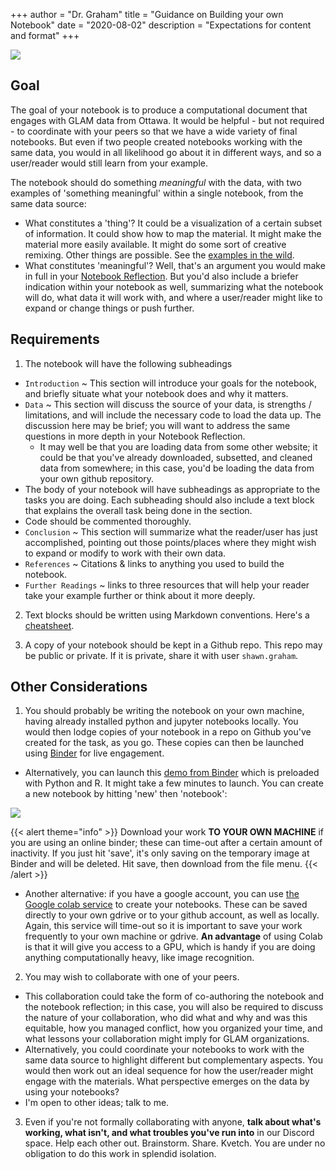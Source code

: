 +++
author = "Dr. Graham"
title = "Guidance on Building your own Notebook"
date = "2020-08-02"
description = "Expectations for content and format"
+++

![](images/paper-notebook.png)

## Goal

The goal of your notebook is to produce a computational document that engages with GLAM data from Ottawa. It would be helpful - but not required - to coordinate with your peers so that we have a wide variety of final notebooks. But even if two people created notebooks working with the same data, you would in all likelihood go about it in different ways, and so a user/reader would still learn from your example.

The notebook should do something _meaningful_ with the data, with two examples of 'something meaningful' within a single notebook, from the same data source:
+ What constitutes a 'thing'? It could be a visualization of a certain subset of information. It could show how to map the material. It might make the material more easily available. It might do some sort of creative remixing. Other things are possible. See the [examples in the wild](/building/technotes-toc).
+ What constitutes 'meaningful'? Well, that's an argument you would make in full in your [Notebook Reflection](/building/cs-guidance). But you'd also include a briefer indication within your notebook as well, summarizing what the notebook will do, what data it will work with, and where a user/reader might like to expand or change things or push further.


## Requirements

1. The notebook will have the following subheadings
  - `Introduction` ~ This section will introduce your goals for the notebook, and briefly situate what your notebook does and why it matters.
  - `Data` ~ This section will discuss the source of your data, is strengths / limitations, and will include the necessary code to load the data up. The discussion here may be brief; you will want to address the same questions in more depth in your Notebook Reflection.
    - It may well be that you are loading data from some other website; it could be that you've already downloaded, subsetted, and cleaned data from somewhere; in this case, you'd be loading the data from your own github repository.
  - The body of your notebook will have subheadings as appropriate to the tasks you are doing. Each subheading should also include a text block that explains the overall task being done in the section.
  - Code should be commented thoroughly.
  - `Conclusion` ~ This section will summarize what the reader/user has just accomplished, pointing out those points/places where they might wish to expand or modify to work with their own data.
  - `References` ~ Citations & links to anything you used to build the notebook.
  - `Further Readings` ~ links to three resources that will help your reader take your example further or think about it more deeply.

2. Text blocks should be written using Markdown conventions. Here's a [cheatsheet](https://www.markdownguide.org/cheat-sheet/).

3. A copy of your notebook should be kept in a Github repo. This repo may be public or private. If it is private, share it with user `shawn.graham`.

## Other Considerations

1. You should probably be writing the notebook on your own machine, having already installed python and jupyter notebooks locally. You would then lodge copies of your notebook in a repo on Github you've created for the task, as you go. These copies can then be launched using [Binder](https://mybinder.org) for live engagement.

+ Alternatively, you can launch this [demo from Binder](http://mybinder.org/v2/gh/binder-examples/r_with_python/master) which is preloaded with Python and R. It might take a few minutes to launch. You can create a new notebook by hitting 'new' then 'notebook':

![](images/new-notebook.png)

{{< alert theme="info" >}}
Download your work **TO YOUR OWN MACHINE** if you are using an online binder; these can time-out after a certain amount of inactivity. If you just hit 'save', it's only saving on the temporary image at Binder and will be deleted. Hit save, then download from the file menu.
{{< /alert >}}

+ Another alternative: if you have a google account, you can use [the Google colab service](colab.research.google.com/) to create your notebooks. These can be saved directly to your own gdrive or to your github account, as well as locally. Again, this service will time-out so it is important to save your work frequently to your own machine or gdrive. **An advantage** of using Colab is that it will give you access to a GPU, which is handy if you are doing anything computationally heavy, like image recognition.

2. You may wish to collaborate with one of your peers.
+ This collaboration could take the form of co-authoring the notebook and the notebook reflection; in this case, you will also be required to discuss the nature of your collaboration, who did what and why and was this equitable, how you managed conflict, how you organized your time, and what lessons your collaboration might imply for GLAM organizations.
+ Alternatively, you could coordinate your notebooks to work with the same data source to highlight different but complementary aspects. You would then work out an ideal sequence for how the user/reader might engage with the materials. What perspective emerges on the data by using your notebooks?
+ I'm open to other ideas; talk to me.

3. Even if you're not formally collaborating with anyone, **talk about what's working, what isn't, and what troubles you've run into** in our Discord space. Help each other out. Brainstorm. Share. Kvetch. You are under no obligation to do this work in splendid isolation.
